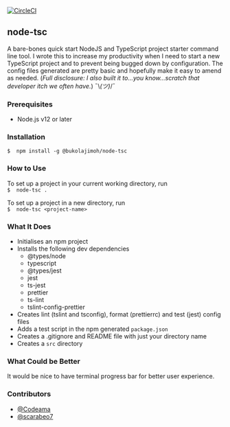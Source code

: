 [![CircleCI](https://circleci.com/gh/Codeama/node-ts-cli.svg?style=svg&circle-token=e5daeb11d210b0707dc4482031bcfe276bcdf344)](https://circleci.com/gh/Codeama/node-ts-cli)

 ## node-tsc
A bare-bones quick start NodeJS and TypeScript project starter command line tool. I wrote this to increase my productivity when I need to start a new TypeScript project and to prevent being bugged down by configuration. The config files generated are pretty basic and hopefully make it easy to amend as needed.
(*Full disclosure: I also built it to...you know...scratch that developer itch we often have.*) ¯\\_(ツ)_/¯

### Prerequisites
- Node.js v12 or later

### Installation
`$  npm install -g @bukolajimoh/node-tsc`

### How to Use
To set up a project in your current working directory, run  
`$  node-tsc .`

To set up a project in a new directory, run  
`$  node-tsc <project-name>`

### What It Does
- Initialises an npm project
- Installs the following dev dependencies
    - @types/node
    - typescript
    - @types/jest
    - jest
    - ts-jest
    - prettier
    - ts-lint
    - tslint-config-prettier
- Creates lint (tslint and tsconfig), format (prettierrc) and test (jest) config files
- Adds a test script in the npm generated `package.json`
- Creates a .gitignore and README file with just your directory name
- Creates a `src` directory

### What Could be Better
It would be nice to have terminal progress bar for better user experience.

### Contributors
- [@Codeama](https://github.com/codeama)
- [@scarabeo7](https://github.com/scarabeo7)

